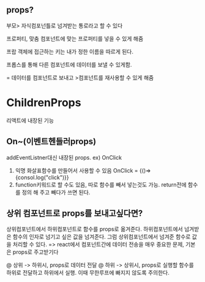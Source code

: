 ## props?

부모> 자식컴포넌틀로 넘겨받는 통로라고 할 수 있다

프로퍼티, 맞춤 컴포넌트에 맞는 프로퍼티를 넣을 수 있게 해줌

프랍 객체에 접근하는 키는 내가 정한 이름을 따르게 된다.

프롭스를 통해 다른 컴포넌트에 데이터를 보낼 수 있게함.

= 데이터를 컴포넌트로 보내고 >컴포넌트를 재사용할 수 있게 해줌

# ChildrenProps

리액트에 내장된 기능

## On~(이벤트헨들러props)

addEventListner대신 내장된 props.
ex) OnClick

1. 익명 화살표함수를 만들어서 사용할 수 있음
   OnClick = {()=>{consol.log("click")}}
2. function키워드로 할 수도 있음, 따로 함수를 빼서 넣는것도 가능.
   return전에 함수를 정의 해 주고 빼다가 쓰면 된다.

## 상위 컴포넌트로 props를 보내고싶다면?

상위컴포넌트에서 하위컴포넌트로 함수를 props로 옮겨준다. 하위컴포넌트에서 넘겨받은 함수의 인자로 넘기고 싶은 값을 넘겨준다. 그럼 상위컴포넌트에서 넘겨준 함수로 값을 처리할 수 있다.
=> react에서 컴포넌트간에 데이터 전송을 매우 중요한 문제, 기본은 props로 주고받기다

@ 상위 -> 하위시, props로 데이터 전달
@ 하위 -> 상위시, props로 실행할 함수를 하위로 전달하고 하위에서 실행. 이때 무한루프에 빠지지 않도록 주의한다.

